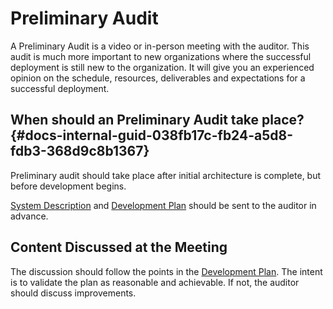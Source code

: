 # Preliminary Audit

A Preliminary Audit is a video or in-person meeting with the auditor. This audit is much more important to new organizations where the successful deployment is still new to the organization. It will give you an experienced opinion on the schedule, resources, deliverables and expectations for a successful deployment.

## When should an Preliminary Audit take place? {#docs-internal-guid-038fb17c-fb24-a5d8-fdb3-368d9c8b1367}

Preliminary audit should take place after initial architecture is complete, but before development begins.

[System Description](system-description.md) and [Development Plan](development-plan.md) should be sent to the auditor in advance.

## Content Discussed at the Meeting

The discussion should follow the points in the [Development Plan](development-plan.md). The intent is to validate the plan as reasonable and achievable. If not, the auditor should discuss improvements. 

